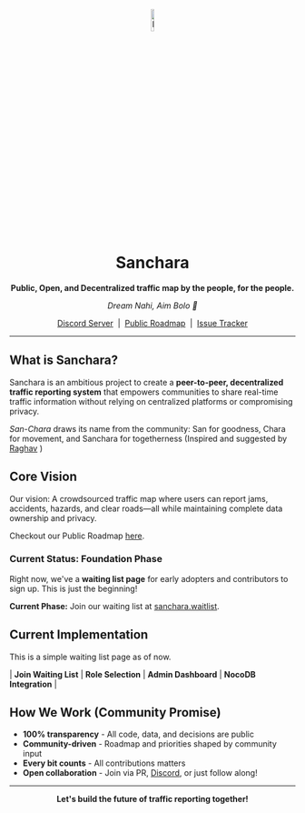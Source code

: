 <p align="center">
  <img align="center" width="10%" src="https://github.com/user-attachments/assets/be256424-bdb6-46ef-af50-31e2b065736f" alt="logo"/>
</p>

<h1 align="center">Sanchara</h1>

<p align="center">
  <strong>Public, Open, and Decentralized traffic map by the people, for the people.</strong>
</p>

<p align="center">
  <em>Dream Nahi, Aim Bolo 🥇</em>
</p>
<p align="center">

</p>

<p align="center">
  <a href="https://discord.gg/VYE9CNtcp5" target="_blank">Discord Server</a> &nbsp;|&nbsp;
  <a href="https://github.com/shravan20/sanchara/discussions/2" target="_blank">Public Roadmap</a> &nbsp;|&nbsp;
  <a href="https://github.com/shravan20/sanchara/issues" target="_blank">Issue Tracker</a>
</p>

---

## What is Sanchara?

Sanchara is an ambitious project to create a **peer-to-peer, decentralized traffic reporting system** that empowers communities to share real-time traffic information without relying on centralized platforms or compromising privacy.

*San-Chara* draws its name from the community: San for goodness, Chara for movement, and Sanchara for togetherness (Inspired and suggested by [Raghav](https://github.com/raghavyuva) )

## Core Vision

Our vision: A crowdsourced traffic map where users can report jams, accidents, hazards, and clear roads—all while maintaining complete data ownership and privacy.

Checkout our Public Roadmap [here](https://github.com/shravan20/sanchara/discussions/2).

### Current Status: Foundation Phase

Right now, we've a **waiting list page** for early adopters and contributors to sign up. This is just the beginning!

**Current Phase:** Join our waiting list at [sanchara.waitlist](https://shravan20.github.io/sanchara/).

## Current Implementation

This is a simple waiting list page as of now.

| **Join Waiting List** | **Role Selection** | **Admin Dashboard** | **NocoDB Integration** |

## How We Work (Community Promise)

- **100% transparency** - All code, data, and decisions are public
- **Community-driven** - Roadmap and priorities shaped by community input
- **Every bit counts** - All contributions matters
- **Open collaboration** - Join via PR, [Discord](https://discord.gg/VYE9CNtcp5), or just follow along!

---

<p align="center">
  <strong>Let's build the future of traffic reporting together!</strong>
</p>
